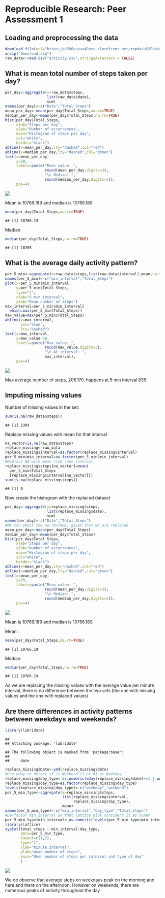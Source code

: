 # Reproducible Research: Peer Assessment 1


## Loading and preprocessing the data

```r
download.file(url="https://d396qusza40orc.cloudfront.net/repdata%2Fdata%2Factivity.zip", destfile="download.zip")
unzip("download.zip")
raw_data<-read.csv("activity.csv",stringsAsFactors = FALSE)
```


## What is mean total number of steps taken per day?

```r
per_day<-aggregate(x=raw_data$steps,
                   list(raw_data$date),
                   sum)
names(per_day)<-c("Date","Total_Steps")
mean_per_day<-mean(per_day$Total_Steps,na.rm=TRUE)
median_per_day<-mean(per_day$Total_Steps,na.rm=TRUE)
hist(per_day$Total_Steps, 
     xlab="Steps per day",
     ylab="Number of occurrences",
     main="Histogram of steps per day",
     col="white",
     border="black")
abline(v=mean_per_day,lty="dashed",col="red")
abline(v=median_per_day,lty="dashed",col="green")
text(x=mean_per_day,
     y=20,
     labels=paste("Mean value: ",
                  round(mean_per_day,digits=3),
                  "\n Median: ",
                  round(median_per_day,digits=3)),
     pos=4)
```

![](PA1_template_files/figure-html/unnamed-chunk-2-1.png)<!-- -->

Mean is 10766.189 and median is 10766.189

```r
mean(per_day$Total_Steps,na.rm=TRUE)
```

```
## [1] 10766.19
```
Median:

```r
median(per_day$Total_Steps,na.rm=TRUE)
```

```
## [1] 10765
```


## What is the average daily activity pattern?

```r
per_5_min<-aggregate(x=raw_data$steps,list(raw_data$interval),mean,na.rm=TRUE)
names(per_5_min)<-c("min_interval","Total_Steps")
plot(x=per_5_min$min_interval,
     y=per_5_min$Total_Steps,
     type="l",
     xlab="5 min interval",
     ylab="Mean number of steps")
max_interval=per_5_min$min_interval[
  which.max(per_5_min$Total_Steps)]
max_value=max(per_5_min$Total_Steps)
abline(v=max_interval,
       col="blue",
       lty="dashed")
text(x=max_interval,
     y=max_value-50,
     labels=paste("Max value: ",
                  round(max_value,digits=3),
                  "\n At interval: ",
                  max_interval),
     pos=4)
```

![](PA1_template_files/figure-html/unnamed-chunk-5-1.png)<!-- -->

Max average number of steps, 206.170, happens at 5 min interval 835

## Imputing missing values

Number of missing values in the set:

```r
sum(is.na(raw_data$steps))
```

```
## [1] 2304
```

Replace missing values with mean for that interval

```r
na_vector=is.na(raw_data$steps)
replace_missing<-raw_data
replace_missing$interval=as.factor(replace_missing$interval)
per_5_min$min_interval=as.factor(per_5_min$min_interval)
#Replace NA with mean from same interval
replace_missing$steps[na_vector]=mean(
  per_5_min$Total_Steps
  [replace_missing$interval[na_vector]])
sum(is.na(replace_missing$steps))
```

```
## [1] 0
```

Now create the histogram with the replaced dataset


```r
per_day<-aggregate(x=replace_missing$steps,
                   list(replace_missing$date),
                   sum)
names(per_day)<-c("Date","Total_Steps")
#We can ommit the na.rm=TRUE, given that NA are replaced
mean_per_day<-mean(per_day$Total_Steps)
median_per_day<-mean(per_day$Total_Steps)
hist(per_day$Total_Steps, 
     xlab="Steps per day",
     ylab="Number of occurrences",
     main="Histogram of steps per day",
     col="white",
     border="black")
abline(v=mean_per_day,lty="dashed",col="red")
abline(v=median_per_day,lty="dashed",col="green")
text(x=mean_per_day,
     y=20,
     labels=paste("Mean value: ",
                  round(mean_per_day,digits=3),
                  "\n Median: ",
                  round(median_per_day,digits=3)),
     pos=4)
```

![](PA1_template_files/figure-html/unnamed-chunk-8-1.png)<!-- -->

Mean is 10766.189 and median is 10766.189

Mean:

```r
mean(per_day$Total_Steps,na.rm=TRUE)
```

```
## [1] 10766.19
```
Median:

```r
median(per_day$Total_Steps,na.rm=TRUE)
```

```
## [1] 10766.19
```
As we are replacing the missing values with the average value per minute interval, there is no difference between the two sets (the one with missing values and the one with replaced values)

## Are there differences in activity patterns between weekdays and weekends?


```r
library(lubridate)
```

```
## 
## Attaching package: 'lubridate'
```

```
## The following object is masked from 'package:base':
## 
##     date
```

```r
replace_missing$Date<-ymd(replace_missing$date)
#Use wday to detect if is Weekend (1 or 6) or Weekday
replace_missing$day_type<-as.numeric(wday(replace_missing$date)==1 | wday(replace_missing$date)==7)+1
replace_missing$day_type=as.factor(replace_missing$day_type)
levels(replace_missing$day_type)<-c("weekday","weekend")
per_5_min_type<-aggregate(x=replace_missing$steps,
                          list(replace_missing$interval,
                               replace_missing$day_type),
                          mean)
names(per_5_min_type)<-c("min_interval","day_type","Total_steps")
#De-factor min_interval so that lattice plot considers it as numer
per_5_min_type$min_interval<-as.numeric(levels(per_5_min_type$min_interval))
library(lattice)
xyplot(Total_steps ~ min_interval|day_type,
       data=per_5_min_type,
       layout=c(1,2),
       type="l",
       xlab="minute interval",
       ylab="mean number of steps",
       main="Mean number of steps per interval and type of day"
       )
```

![](PA1_template_files/figure-html/unnamed-chunk-11-1.png)<!-- -->

We do observe that average steps on weekdays peak on the morning and here and there on the afternoon. However on weekends, there are numerous peaks of activity throughout the day
